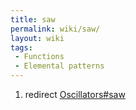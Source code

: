 ```yaml
---
title: saw
permalink: wiki/saw/
layout: wiki
tags:
 - Functions
 - Elemental patterns
---
```


1.  redirect [Oscillators\#saw](/wiki/Oscillators#saw "wikilink")

